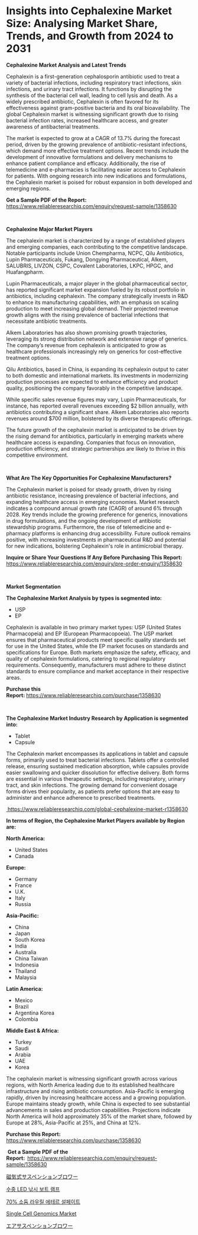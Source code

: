 <p><h1>Insights into Cephalexine Market Size: Analysing Market Share, Trends, and Growth from 2024 to 2031</h1></p><p><strong>Cephalexine Market Analysis and Latest Trends</strong></p>
<p><p>Cephalexin is a first-generation cephalosporin antibiotic used to treat a variety of bacterial infections, including respiratory tract infections, skin infections, and urinary tract infections. It functions by disrupting the synthesis of the bacterial cell wall, leading to cell lysis and death. As a widely prescribed antibiotic, Cephalexin is often favored for its effectiveness against gram-positive bacteria and its oral bioavailability. The global Cephalexin market is witnessing significant growth due to rising bacterial infection rates, increased healthcare access, and greater awareness of antibacterial treatments.</p><p>The market is expected to grow at a CAGR of 13.7% during the forecast period, driven by the growing prevalence of antibiotic-resistant infections, which demand more effective treatment options. Recent trends include the development of innovative formulations and delivery mechanisms to enhance patient compliance and efficacy. Additionally, the rise of telemedicine and e-pharmacies is facilitating easier access to Cephalexin for patients. With ongoing research into new indications and formulations, the Cephalexin market is poised for robust expansion in both developed and emerging regions.</p></p>
<p><strong>Get a Sample PDF of the Report:&nbsp;</strong> <a href="https://www.reliableresearchiq.com/enquiry/request-sample/1358630">https://www.reliableresearchiq.com/enquiry/request-sample/1358630</a></p>
<p>&nbsp;</p>
<p><strong>Cephalexine Major Market Players</strong></p>
<p><p>The cephalexin market is characterized by a range of established players and emerging companies, each contributing to the competitive landscape. Notable participants include Union Chempharma, NCPC, Qilu Antibiotics, Lupin Pharmaceuticals, Fukang, Dongying Pharmaceutical, Alkem, SALUBRIS, LIVZON, CSPC, Covalent Laboratories, LKPC, HPGC, and Huafangpharm.</p><p>Lupin Pharmaceuticals, a major player in the global pharmaceutical sector, has reported significant market expansion fueled by its robust portfolio in antibiotics, including cephalexin. The company strategically invests in R&D to enhance its manufacturing capabilities, with an emphasis on scaling production to meet increasing global demand. Their projected revenue growth aligns with the rising prevalence of bacterial infections that necessitate antibiotic treatments.</p><p>Alkem Laboratories has also shown promising growth trajectories, leveraging its strong distribution network and extensive range of generics. The company’s revenue from cephalexin is anticipated to grow as healthcare professionals increasingly rely on generics for cost-effective treatment options. </p><p>Qilu Antibiotics, based in China, is expanding its cephalexin output to cater to both domestic and international markets. Its investments in modernizing production processes are expected to enhance efficiency and product quality, positioning the company favorably in the competitive landscape.</p><p>While specific sales revenue figures may vary, Lupin Pharmaceuticals, for instance, has reported overall revenues exceeding $2 billion annually, with antibiotics contributing a significant share. Alkem Laboratories also reports revenues around $700 million, bolstered by its diverse therapeutic offerings.</p><p>The future growth of the cephalexin market is anticipated to be driven by the rising demand for antibiotics, particularly in emerging markets where healthcare access is expanding. Companies that focus on innovation, production efficiency, and strategic partnerships are likely to thrive in this competitive environment.</p></p>
<p>&nbsp;</p>
<p><strong>What Are The Key Opportunities For Cephalexine Manufacturers?</strong></p>
<p><p>The Cephalexin market is poised for steady growth, driven by rising antibiotic resistance, increasing prevalence of bacterial infections, and expanding healthcare access in emerging economies. Market research indicates a compound annual growth rate (CAGR) of around 6% through 2028. Key trends include the growing preference for generics, innovations in drug formulations, and the ongoing development of antibiotic stewardship programs. Furthermore, the rise of telemedicine and e-pharmacy platforms is enhancing drug accessibility. Future outlook remains positive, with increasing investments in pharmaceutical R&D and potential for new indications, bolstering Cephalexin's role in antimicrobial therapy.</p></p>
<p><strong>Inquire or Share Your Questions If Any Before Purchasing This Report:</strong> <a href="https://www.reliableresearchiq.com/enquiry/pre-order-enquiry/1358630">https://www.reliableresearchiq.com/enquiry/pre-order-enquiry/1358630</a></p>
<p>&nbsp;</p>
<p><strong>Market Segmentation</strong></p>
<p><strong>The Cephalexine Market Analysis by types is segmented into:</strong></p>
<p><ul><li>USP</li><li>EP</li></ul></p>
<p><p>Cephalexin is available in two primary market types: USP (United States Pharmacopeia) and EP (European Pharmacopoeia). The USP market ensures that pharmaceutical products meet specific quality standards set for use in the United States, while the EP market focuses on standards and specifications for Europe. Both markets emphasize the safety, efficacy, and quality of cephalexin formulations, catering to regional regulatory requirements. Consequently, manufacturers must adhere to these distinct standards to ensure compliance and market acceptance in their respective areas.</p></p>
<p><strong>Purchase this Report:&nbsp;</strong><a href="https://www.reliableresearchiq.com/purchase/1358630">https://www.reliableresearchiq.com/purchase/1358630</a></p>
<p>&nbsp;</p>
<p><strong>The Cephalexine Market Industry Research by Application is segmented into:</strong></p>
<p><ul><li>Tablet</li><li>Capsule</li></ul></p>
<p><p>The Cephalexin market encompasses its applications in tablet and capsule forms, primarily used to treat bacterial infections. Tablets offer a controlled release, ensuring sustained medication absorption, while capsules provide easier swallowing and quicker dissolution for effective delivery. Both forms are essential in various therapeutic settings, including respiratory, urinary tract, and skin infections. The growing demand for convenient dosage forms drives their popularity, as patients prefer options that are easy to administer and enhance adherence to prescribed treatments.</p></p>
<p><a href="https://www.reliableresearchiq.com/global-cephalexine-market-r1358630">&nbsp;https://www.reliableresearchiq.com/global-cephalexine-market-r1358630</a></p>
<p><strong>In terms of Region, the Cephalexine Market Players available by Region are:</strong></p>
<p>
    <p> <strong> North America: </strong>
        <ul>
            <li>United States</li>
            <li>Canada</li>
        </ul>
        </p> 
    <p> <strong> Europe: </strong>
        <ul>
            <li>Germany</li>
            <li>France</li>
            <li>U.K.</li>
            <li>Italy</li>
            <li>Russia</li>
        </ul>
        </p> 
    <p> <strong> Asia-Pacific: </strong>
        <ul>
            <li>China</li>
            <li>Japan</li>
            <li>South Korea</li>
            <li>India</li>
            <li>Australia</li>
            <li>China Taiwan</li>
            <li>Indonesia</li>
            <li>Thailand</li>
            <li>Malaysia</li>
        </ul>
        </p> 
    <p> <strong> Latin America: </strong>
        <ul>
            <li>Mexico</li>
            <li>Brazil</li>
            <li>Argentina Korea</li>
            <li>Colombia</li>
        </ul>
        </p> 
    <p> <strong> Middle East & Africa: </strong>
        <ul>
            <li>Turkey</li>
            <li>Saudi</li>
            <li>Arabia</li>
            <li>UAE</li>
            <li>Korea</li>
        </ul>
    </p>
    </p>
<p><p>The cephalexin market is witnessing significant growth across various regions, with North America leading due to its established healthcare infrastructure and rising antibiotic consumption. Asia-Pacific is emerging rapidly, driven by increasing healthcare access and a growing population. Europe maintains steady growth, while China is expected to see substantial advancements in sales and production capabilities. Projections indicate North America will hold approximately 35% of the market share, followed by Europe at 28%, Asia-Pacific at 25%, and China at 12%.</p></p>
<p><strong>Purchase this Report: </strong><a href="https://www.reliableresearchiq.com/purchase/1358630">https://www.reliableresearchiq.com/purchase/1358630</a></p>
<p>&nbsp;<strong>Get a Sample PDF of the Report:&nbsp;&nbsp;</strong><a href="https://www.reliableresearchiq.com/enquiry/request-sample/1358630">https://www.reliableresearchiq.com/enquiry/request-sample/1358630</a></p>
<p><strong></strong></p>
<p><p><a href="https://medium.com/@eduardokirlin2023/magnetic-suspension-blowers-market-%E3%81%AF-%E3%82%B3%E3%82%B9%E3%83%88%E7%AE%A1%E7%90%86%E3%81%A8%E5%8A%B9%E7%8E%87%E5%90%91%E4%B8%8A%E3%82%92%E5%84%AA%E5%85%88%E3%81%97%E3%81%BE%E3%81%99-%E3%81%95%E3%82%89%E3%81%AB-%E5%A0%B1%E5%91%8A%E6%9B%B8%E3%81%AF%E5%B8%82%E5%A0%B4%E3%81%AE%E9%9C%80%E8%A6%81%E9%9D%A2%E3%81%A8%E4%BE%9B%E7%B5%A6%E9%9D%A2%E3%81%AE%E4%B8%A1%E6%96%B9%E3%82%92%E3%82%AB%E3%83%90%E3%83%BC%E3%81%97%E3%81%A6%E3%81%84%E3%81%BE%E3%81%99-magnetic-1a4ade82a833">磁気式サスペンションブロワー</a></p><p><a href="https://medium.com/@arthuralety6767836754/%EC%88%98%EC%A4%91-led-%EB%82%9A%EC%8B%9C-%EB%B3%B4%ED%8A%B8-%EB%9E%A8%ED%94%84-%EC%8B%9C%EC%9E%A5-%EA%B8%80%EB%A1%9C%EB%B2%8C-%EB%B0%8F-%EC%A7%80%EC%97%AD-%EB%B6%84%EC%84%9D-2024-2031-8bf675905e2c">수중 LED 낚시 보트 램프</a></p><p><a href="https://medium.com/@kevinllsos/%EC%84%B8%EA%B3%84-70-sodium-lauryl-ether-sulfate-market-%EC%9D%80-2024%EC%97%90%EC%84%9C-2031%EB%A1%9C-%EC%97%B0%ED%8F%89%EA%B7%A0-%EC%A6%9D%EA%B0%80%EC%9C%A8%EC%9D%84-%EB%B3%B4%EC%9D%BC-%EA%B2%83%EC%9C%BC%EB%A1%9C-%EC%98%88%EC%83%81%EB%90%A9%EB%8B%88%EB%8B%A4-876b4feb79ca">70% 소듐 라우릴 에테르 설페이트</a></p><p><a href="https://www.linkedin.com/pulse/driving-market-forces-single-cell-genomics-trends-future-982jf?trackingId=FRJq0WRURwSdLpAoattq8A%3D%3D">Single Cell Genomics Market</a></p><p><a href="https://medium.com/@eduardokirlin2023/air-suspension-blowers-market-%E3%81%AE%E3%82%B0%E3%83%AD%E3%83%BC%E3%83%90%E3%83%AB%E5%B8%82%E5%A0%B4%E6%A6%82%E8%A6%81%E3%81%AF-%E4%B8%96%E7%95%8C%E3%81%8A%E3%82%88%E3%81%B3%E4%B8%BB%E8%A6%81%E5%B8%82%E5%A0%B4%E3%81%AB%E3%81%8A%E3%81%91%E3%82%8B%E6%A5%AD%E7%95%8C%E3%81%AB%E5%BD%B1%E9%9F%BF%E3%82%92%E4%B8%8E%E3%81%88%E3%82%8B%E4%B8%BB%E8%A6%81%E3%81%AA%E3%83%88%E3%83%AC%E3%83%B3%E3%83%89%E3%81%AB%E3%81%A4%E3%81%84%E3%81%A6-%E7%8B%AC%E8%87%AA%E3%81%AE%E8%A6%96%E7%82%B9%E3%82%92%E6%8F%90%E4%BE%9B%E3%81%97%E3%81%BE%E3%81%99-fe0fca1cc1b0">エアサスペンションブロワー</a></p></p>